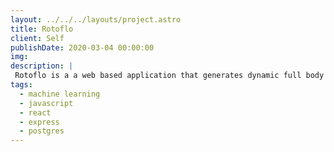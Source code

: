 ```yaml
---
layout: ../../../layouts/project.astro
title: Rotoflo
client: Self
publishDate: 2020-03-04 00:00:00
img: 
description: |
 Rotoflo is a a web based application that generates dynamic full body filters by leveraging Tensor Flow. 
tags:
  - machine learning 
  - javascript 
  - react 
  - express 
  - postgres
---
```


